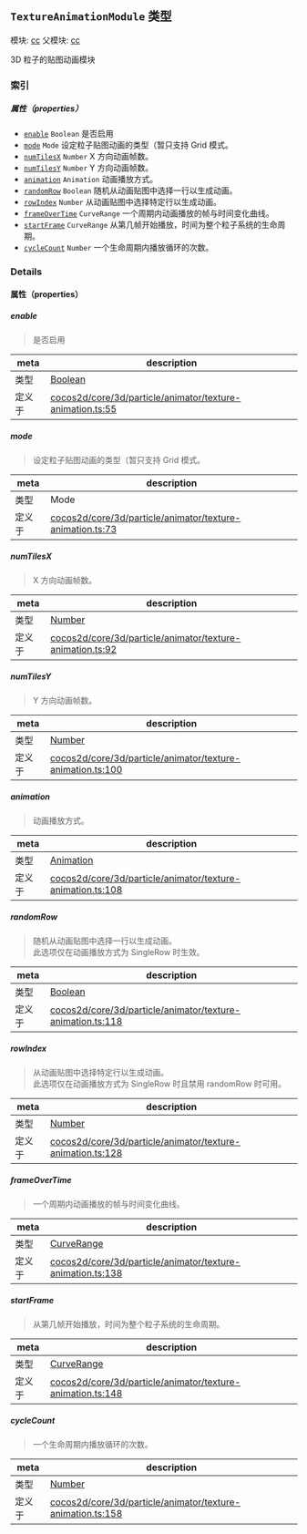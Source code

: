 ## `TextureAnimationModule` 类型



模块: [cc](../modules/cc.md)
父模块: [cc](../modules/cc.md)


3D 粒子的贴图动画模块



### 索引

##### 属性（properties）

  - [`enable`](#enable) `Boolean` 是否启用
  - [`mode`](#mode) `Mode` 设定粒子贴图动画的类型（暂只支持 Grid 模式。
  - [`numTilesX`](#numtilesx) `Number` X 方向动画帧数。
  - [`numTilesY`](#numtilesy) `Number` Y 方向动画帧数。
  - [`animation`](#animation) `Animation` 动画播放方式。
  - [`randomRow`](#randomrow) `Boolean` 随机从动画贴图中选择一行以生成动画。
  - [`rowIndex`](#rowindex) `Number` 从动画贴图中选择特定行以生成动画。
  - [`frameOverTime`](#frameovertime) `CurveRange` 一个周期内动画播放的帧与时间变化曲线。
  - [`startFrame`](#startframe) `CurveRange` 从第几帧开始播放，时间为整个粒子系统的生命周期。
  - [`cycleCount`](#cyclecount) `Number` 一个生命周期内播放循环的次数。





### Details


#### 属性（properties）


##### enable

> 是否启用

| meta | description |
|------|-------------|
| 类型 | <a href="https://developer.mozilla.org/en/JavaScript/Reference/Global_Objects/Boolean" class="crosslink external" target="_blank">Boolean</a> |
| 定义于 | [cocos2d/core/3d/particle/animator/texture-animation.ts:55](https://github.com/cocos-creator/engine/blob/26031bddd1aecdbf9bbdebe19ecaa672b1c35061/cocos2d/core/3d/particle/animator/texture-animation.ts#L55) |



##### mode

> 设定粒子贴图动画的类型（暂只支持 Grid 模式。

| meta | description |
|------|-------------|
| 类型 | Mode |
| 定义于 | [cocos2d/core/3d/particle/animator/texture-animation.ts:73](https://github.com/cocos-creator/engine/blob/26031bddd1aecdbf9bbdebe19ecaa672b1c35061/cocos2d/core/3d/particle/animator/texture-animation.ts#L73) |



##### numTilesX

> X 方向动画帧数。

| meta | description |
|------|-------------|
| 类型 | <a href="https://developer.mozilla.org/en/JavaScript/Reference/Global_Objects/Number" class="crosslink external" target="_blank">Number</a> |
| 定义于 | [cocos2d/core/3d/particle/animator/texture-animation.ts:92](https://github.com/cocos-creator/engine/blob/26031bddd1aecdbf9bbdebe19ecaa672b1c35061/cocos2d/core/3d/particle/animator/texture-animation.ts#L92) |



##### numTilesY

> Y 方向动画帧数。

| meta | description |
|------|-------------|
| 类型 | <a href="https://developer.mozilla.org/en/JavaScript/Reference/Global_Objects/Number" class="crosslink external" target="_blank">Number</a> |
| 定义于 | [cocos2d/core/3d/particle/animator/texture-animation.ts:100](https://github.com/cocos-creator/engine/blob/26031bddd1aecdbf9bbdebe19ecaa672b1c35061/cocos2d/core/3d/particle/animator/texture-animation.ts#L100) |



##### animation

> 动画播放方式。

| meta | description |
|------|-------------|
| 类型 | <a href="../classes/Animation.html" class="crosslink">Animation</a> |
| 定义于 | [cocos2d/core/3d/particle/animator/texture-animation.ts:108](https://github.com/cocos-creator/engine/blob/26031bddd1aecdbf9bbdebe19ecaa672b1c35061/cocos2d/core/3d/particle/animator/texture-animation.ts#L108) |



##### randomRow

> 随机从动画贴图中选择一行以生成动画。<br>
此选项仅在动画播放方式为 SingleRow 时生效。

| meta | description |
|------|-------------|
| 类型 | <a href="https://developer.mozilla.org/en/JavaScript/Reference/Global_Objects/Boolean" class="crosslink external" target="_blank">Boolean</a> |
| 定义于 | [cocos2d/core/3d/particle/animator/texture-animation.ts:118](https://github.com/cocos-creator/engine/blob/26031bddd1aecdbf9bbdebe19ecaa672b1c35061/cocos2d/core/3d/particle/animator/texture-animation.ts#L118) |



##### rowIndex

> 从动画贴图中选择特定行以生成动画。<br>
此选项仅在动画播放方式为 SingleRow 时且禁用 randomRow 时可用。

| meta | description |
|------|-------------|
| 类型 | <a href="https://developer.mozilla.org/en/JavaScript/Reference/Global_Objects/Number" class="crosslink external" target="_blank">Number</a> |
| 定义于 | [cocos2d/core/3d/particle/animator/texture-animation.ts:128](https://github.com/cocos-creator/engine/blob/26031bddd1aecdbf9bbdebe19ecaa672b1c35061/cocos2d/core/3d/particle/animator/texture-animation.ts#L128) |



##### frameOverTime

> 一个周期内动画播放的帧与时间变化曲线。

| meta | description |
|------|-------------|
| 类型 | <a href="../classes/CurveRange.html" class="crosslink">CurveRange</a> |
| 定义于 | [cocos2d/core/3d/particle/animator/texture-animation.ts:138](https://github.com/cocos-creator/engine/blob/26031bddd1aecdbf9bbdebe19ecaa672b1c35061/cocos2d/core/3d/particle/animator/texture-animation.ts#L138) |



##### startFrame

> 从第几帧开始播放，时间为整个粒子系统的生命周期。

| meta | description |
|------|-------------|
| 类型 | <a href="../classes/CurveRange.html" class="crosslink">CurveRange</a> |
| 定义于 | [cocos2d/core/3d/particle/animator/texture-animation.ts:148](https://github.com/cocos-creator/engine/blob/26031bddd1aecdbf9bbdebe19ecaa672b1c35061/cocos2d/core/3d/particle/animator/texture-animation.ts#L148) |



##### cycleCount

> 一个生命周期内播放循环的次数。

| meta | description |
|------|-------------|
| 类型 | <a href="https://developer.mozilla.org/en/JavaScript/Reference/Global_Objects/Number" class="crosslink external" target="_blank">Number</a> |
| 定义于 | [cocos2d/core/3d/particle/animator/texture-animation.ts:158](https://github.com/cocos-creator/engine/blob/26031bddd1aecdbf9bbdebe19ecaa672b1c35061/cocos2d/core/3d/particle/animator/texture-animation.ts#L158) |






